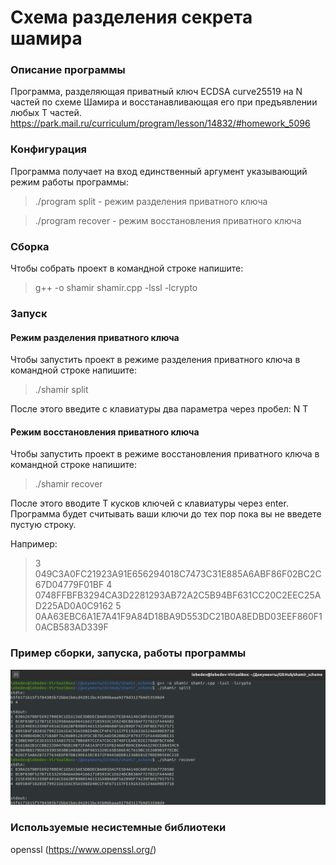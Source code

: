 # Схема разделения секрета шамира

### Описание программы
Программа, разделяющая приватный ключ ECDSA сurve25519 на N частей по схеме Шамира и восстанавливающая его при предъявлении любых T частей.
https://park.mail.ru/curriculum/program/lesson/14832/#homework_5096

### Конфигурация
Программа получает на вход единственный аргумент указывающий режим работы программы:
> ./program split - режим разделения приватного ключа

> ./program recover - режим восстановления приватного ключа

### Сборка
Чтобы собрать проект в командной строке напишите: 
> g++ -o shamir shamir.cpp -lssl -lcrypto

### Запуск

#### Режим разделения приватного ключа
Чтобы запустить проект в режиме разделения приватного ключа в командной строке напишите: 
> ./shamir split

После этого введите с клавиатуры два параметра через пробел: N T

#### Режим восстановления приватного ключа
Чтобы запустить проект в режиме восстановления приватного ключа в командной строке напишите: 
> ./shamir recover

После этого вводите T кусков ключей с клавиатуры через enter.
Программа будет считывать ваши ключи до тех пор пока вы не введете пустую строку.

Например:
> 3 049C3A0FC21923A91E656294018C7473C31E885A6ABF86F02BC2C67D04779F01BF
> 4 0748FFBFB3294CA3D2281293AB72A2C5B94BF631CC20C2EEC25AD225AD0A0C9162
> 5 0AA63EBC6A1E7A41F9A84D18BA9D553DC21B0A8EDBD03EEF860F10ACB583AD339F


### Пример сборки, запуска, работы программы

![](shamir_example.png "Example")

### Используемые несистемные библиотеки
openssl (https://www.openssl.org/)
